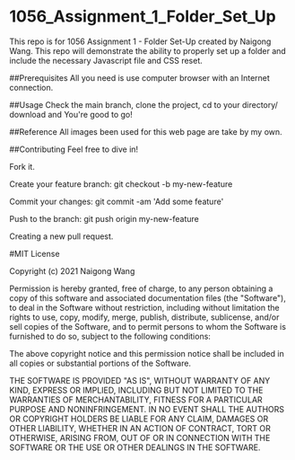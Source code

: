 # 1056_Assignment_1_Folder_Set_Up
This repo is for 1056 Assignment 1 - Folder Set-Up created by Naigong Wang. This repo will demonstrate the ability to properly set up a folder and include the necessary Javascript file and CSS reset.


##Prerequisites
All you need is use computer browser with an Internet connection.

##Usage
Check the main branch, clone the project, cd to your directory/ download and You're good to go!

##Reference
All images been used for this web page are take by my own.

##Contributing
Feel free to dive in!

Fork it.

Create your feature branch: git checkout -b my-new-feature

Commit your changes: git commit -am 'Add some feature'

Push to the branch: git push origin my-new-feature

Creating a new pull request.



#MIT License

Copyright (c) 2021 Naigong Wang

Permission is hereby granted, free of charge, to any person obtaining a copy
of this software and associated documentation files (the "Software"), to deal
in the Software without restriction, including without limitation the rights
to use, copy, modify, merge, publish, distribute, sublicense, and/or sell
copies of the Software, and to permit persons to whom the Software is
furnished to do so, subject to the following conditions:

The above copyright notice and this permission notice shall be included in all
copies or substantial portions of the Software.

THE SOFTWARE IS PROVIDED "AS IS", WITHOUT WARRANTY OF ANY KIND, EXPRESS OR
IMPLIED, INCLUDING BUT NOT LIMITED TO THE WARRANTIES OF MERCHANTABILITY,
FITNESS FOR A PARTICULAR PURPOSE AND NONINFRINGEMENT. IN NO EVENT SHALL THE
AUTHORS OR COPYRIGHT HOLDERS BE LIABLE FOR ANY CLAIM, DAMAGES OR OTHER
LIABILITY, WHETHER IN AN ACTION OF CONTRACT, TORT OR OTHERWISE, ARISING FROM,
OUT OF OR IN CONNECTION WITH THE SOFTWARE OR THE USE OR OTHER DEALINGS IN THE
SOFTWARE.
